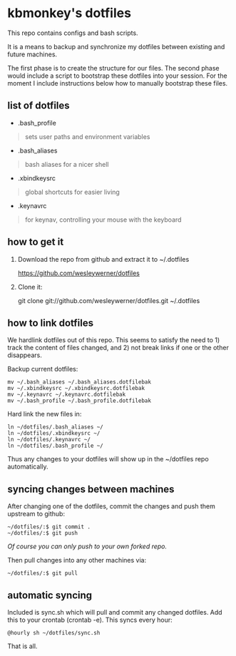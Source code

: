 # kbmonkey's dotfiles

This repo contains configs and bash scripts.

It is a means to backup and synchronize my dotfiles between existing and future machines.

The first phase is to create the structure for our files. The second phase would include a script to bootstrap these dotfiles into your session. For the moment I include instructions below how to manually bootstrap these files.

## list of dotfiles

* .bash_profile
> sets user paths and environment variables

* .bash_aliases
> bash aliases for a nicer shell

* .xbindkeysrc
> global shortcuts for easier living

* .keynavrc
> for keynav, controlling your mouse with the keyboard

## how to get it

1) Download the repo from github and extract it to ~/.dotfiles

	https://github.com/wesleywerner/dotfiles

2) Clone it:

	git clone git://github.com/wesleywerner/dotfiles.git ~/.dotfiles

## how to link dotfiles

We hardlink dotfiles out of this repo. This seems to satisfy the need to 1) track the content of files changed, and 2) not break links if one or the other disappears.

Backup current dotfiles:

    mv ~/.bash_aliases ~/.bash_aliases.dotfilebak
    mv ~/.xbindkeysrc ~/.xbindkeysrc.dotfilebak
    mv ~/.keynavrc ~/.keynavrc.dotfilebak
    mv ~/.bash_profile ~/.bash_profile.dotfilebak

Hard link the new files in:

    ln ~/dotfiles/.bash_aliases ~/
    ln ~/dotfiles/.xbindkeysrc ~/
    ln ~/dotfiles/.keynavrc ~/
    ln ~/dotfiles/.bash_profile ~/

Thus any changes to your dotfiles will show up in the ~/dotfiles repo automatically. 

## syncing changes between machines

After changing one of the dotfiles, commit the changes and push them upstream to github:

    ~/dotfiles/:$ git commit .
    ~/dotfiles/:$ git push

_Of course you can only push to your own forked repo._

Then pull changes into any other machines via:

    ~/dotfiles/:$ git pull

## automatic syncing

Included is sync.sh which will pull and commit any changed dotfiles. Add this to your crontab (crontab -e). This syncs every hour:

    @hourly	sh ~/dotfiles/sync.sh

That is all.
